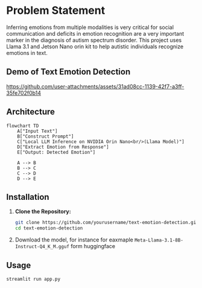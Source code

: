 # Problem Statement
Inferring emotions from multiple modalities is very critical for social communication and deficits in emotion recognition are a very important marker in the diagnosis of autism spectrum disorder. This project uses Llama 3.1 and Jetson Nano orin kit to help autistic individuals recognize emotions in text.

## Demo of Text Emotion Detection



https://github.com/user-attachments/assets/31ad08cc-1139-42f7-a3ff-35fe702f0b14

## Architecture 

```mermaid
flowchart TD
    A["Input Text"]
    B["Construct Prompt"]
    C["Local LLM Inference on NVIDIA Orin Nano<br/>(Llama Model)"]
    D["Extract Emotion from Response"]
    E["Output: Detected Emotion"]

    A --> B
    B --> C
    C --> D
    D --> E
```

## Installation

1. **Clone the Repository:**

   ```bash
   git clone https://github.com/yourusername/text-emotion-detection.git
   cd text-emotion-detection

2.  Download the model, for instance
   for eaxmaple `Meta-Llama-3.1-8B-Instruct-Q4_K_M.gguf` form huggingface

## Usage 
```bash
streamlit run app.py
